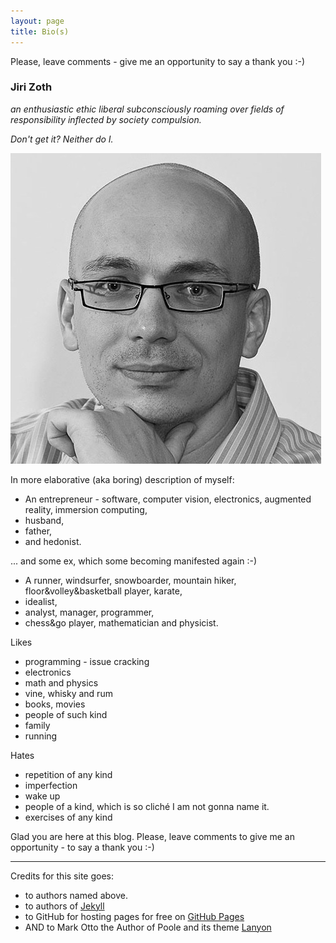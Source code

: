 ```yaml
---
layout: page
title: Bio(s)
---
```


<p class="message">
  Please, leave comments - give me an opportunity to say a thank you :-)
</p>


### <a name="jiri_zoth"></a>Jiri Zoth

*an enthusiastic ethic liberal subconsciously  roaming over fields of responsibility inflected by society compulsion.*

*Don't get it? Neither do I.*

![photo](/assets/photo2.png)

In more elaborative (aka boring) description of myself:

* An entrepreneur - software, computer vision, electronics, augmented reality, immersion computing,
* husband,
* father,
* and hedonist.

... and some ex, which some becoming manifested again :-)

* A runner, windsurfer, snowboarder, mountain hiker, floor&volley&basketball player, karate,
* idealist,
* analyst, manager, programmer,
* chess&go player, mathematician and physicist.

Likes

* programming - issue cracking
* electronics
* math and physics
* vine, whisky and rum
* books, movies
* people of such kind
* family
* running

Hates

* repetition of any kind
* imperfection
* wake up
* people of a kind, which is so cliché I am not gonna name it.
* exercises of any kind

<p class="message">
  Glad you are here at this blog.
  Please, leave comments to give me an opportunity - to say a thank you :-)
</p>


------
Credits for this site goes:

* to authors named above.
* to authors of [Jekyll](http://jekyllrb.com)
* to GitHub for hosting pages for free on [GitHub Pages](https://pages.github.com)
* AND to Mark Otto the Author of Poole and its theme [Lanyon](http://lanyon.getpoole.com)

